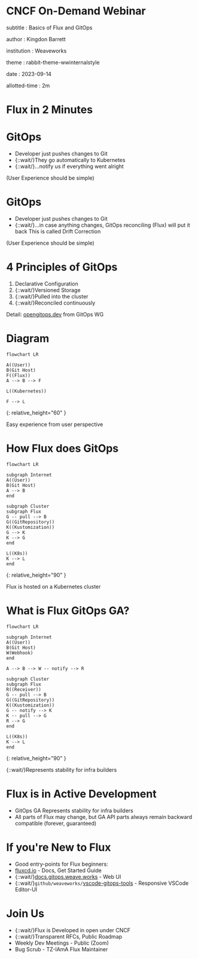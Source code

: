 # CNCF On-Demand Webinar

subtitle
:   Basics of Flux and GitOps

author
:   Kingdon Barrett

institution
:   Weaveworks

theme
:   rabbit-theme-wwinternalstyle

date
:   2023-09-14

allotted-time
:   2m

# Flux in 2 Minutes

# GitOps

* Developer just pushes changes to Git
* {::wait/}They go automatically to Kubernetes
* {::wait/}...notify us if everything went alright

(User Experience should be simple)

# GitOps

* Developer just pushes changes to Git
* {::wait/}...in case anything changes, GitOps reconciling (Flux) will put it back
  This is called Drift Correction

(User Experience should be simple)

# 4 Principles of GitOps

1. Declarative Configuration
1. {::wait/}Versioned Storage
1. {::wait/}Pulled into the cluster
1. {::wait/}Reconciled continuously

Detail: [opengitops.dev](https://opengitops.dev) from GitOps WG

# Diagram

```mermaid
flowchart LR

A((User))
B(Git Host)
F((Flux))
A --> B --> F

L((Kubernetes))

F --> L
```
{:
  relative_height="60"
}

Easy experience from user perspective

# How Flux does GitOps

```mermaid
flowchart LR

subgraph Internet
A((User))
B(Git Host)
A --> B
end

subgraph Cluster
subgraph Flux
G -- pull --> B
G((GitRepository))
K((Kustomization))
G --> K
K --> G
end

L((K8s))
K --> L
end
```
{:
  relative_height="90"
}

Flux is hosted on a Kubernetes cluster

# What is Flux GitOps GA?

```mermaid
flowchart LR

subgraph Internet
A((User))
B(Git Host)
W(Webhook)
end

A --> B --> W -- notify --> R

subgraph Cluster
subgraph Flux
R((Receiver))
G -- pull --> B
G((GitRepository))
K((Kustomization))
G -- notify --> K
K -- pull --> G
R --> G
end

L((K8s))
K --> L
end
```
{:
  relative_height="90"
}

{::wait/}Represents stability for infra builders

# Flux is in Active Development

* GitOps GA Represents stability for infra builders
* All parts of Flux may change, but GA API parts always remain backward compatible (forever, guaranteed)

# If you're New to Flux

* Good entry-points for Flux beginners:
* [fluxcd.io](https://fluxcd.io/) - Docs, Get Started Guide
* {::wait/}[docs.gitops.weave.works](https://docs.gitops.weave.works/) - Web UI
* {::wait/}`github/weaveworks/`[vscode-gitops-tools](https://github.com/weaveworks/vscode-gitops-tools) - Responsive VSCode Editor-UI

# Join Us

* {::wait/}Flux is Developed in open under CNCF
* {::wait/}Transparent RFCs, Public Roadmap
* Weekly Dev Meetings - Public (Zoom)
* Bug Scrub - TZ-IAmA Flux Maintainer
